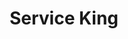 ---
title: "Service King"
url: /seattle/service-king-southwest-107th-street/
shop: Autowerkstatt
---